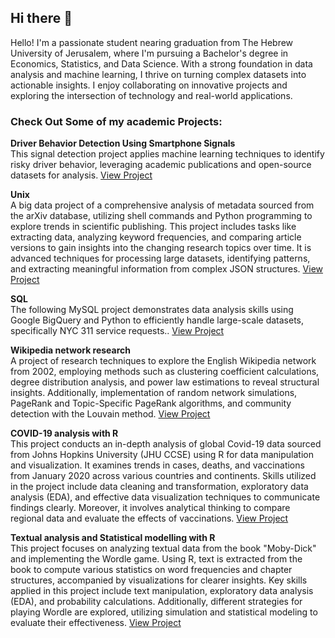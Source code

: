 ## Hi there 👋
Hello! I'm a passionate student nearing graduation from The Hebrew University of Jerusalem, where I'm pursuing a Bachelor's degree in Economics, Statistics, and Data Science. With a strong foundation in data analysis and machine learning, I thrive on turning complex datasets into actionable insights. I enjoy collaborating on innovative projects and exploring the intersection of technology and real-world applications.
### Check Out Some of my academic Projects:

**Driver Behavior Detection Using Smartphone Signals**  
   This signal detection project applies machine learning techniques to identify risky driver behavior, leveraging academic publications and open-source datasets for analysis. [View Project](https://github.com/Aviadelr/SignalProcessingAnalysis/blob/main/Final%20Project%20Aviad%20Elron%20Aviv%20Gelfand%20and%20Amit%20Chen_100.pdf)

**Unix**  
   A big data project of a comprehensive analysis of metadata sourced from the arXiv database, utilizing shell commands and Python programming to explore trends in scientific publishing. This project includes tasks like extracting data, analyzing keyword frequencies, and comparing article versions to gain insights into the changing research topics over time. It is advanced techniques for processing large datasets, identifying patterns, and extracting meaningful information from complex JSON structures.  [View Project](https://github.com/Aviadelr/BigDataAnalysis/blob/main/MidTerm_52002_2022_23_unix.txt)

**SQL**  
   The following MySQL project demonstrates data analysis skills using Google BigQuery and Python to efficiently handle large-scale datasets, specifically NYC 311 service requests..  [View Project](https://github.com/Aviadelr/BigDataAnalysis/blob/main/MidTerm_52002_2022_23_SQL.ipynb)

**Wikipedia network research**  
   A project of research techniques to explore the English Wikipedia network from 2002, employing methods such as clustering coefficient calculations, degree distribution analysis, and power law estimations to reveal structural insights. Additionally, implementation of random network simulations, PageRank and Topic-Specific PageRank algorithms, and community detection with the Louvain method.  [View Project](https://github.com/Aviadelr/BigDataAnalysis/blob/main/BigDataMining_2022_23_FinalAssignment_Part1_final.ipynb)

**COVID-19 analysis with R**  
   This project conducts an in-depth analysis of global Covid-19 data sourced from Johns Hopkins University (JHU CCSE) using R for data manipulation and visualization. It examines trends in cases, deaths, and vaccinations from January 2020 across various countries and continents. Skills utilized in the project include data cleaning and transformation, exploratory data analysis (EDA), and effective data visualization techniques to communicate findings clearly. Moreover, it involves analytical thinking to compare regional data and evaluate the effects of vaccinations.  [View Project](https://github.com/Aviadelr/Projects_in_R/blob/main/Lab1_Elron_Aviad_and_Bublil_Jonathan.html)

**Textual analysis and Statistical modelling with R**  
   This project focuses on analyzing textual data from the book "Moby-Dick" and implementing the Wordle game. Using R, text is extracted from the book to compute various statistics on word frequencies and chapter structures, accompanied by visualizations for clearer insights. Key skills applied in this project include text manipulation, exploratory data analysis (EDA), and probability calculations. Additionally, different strategies for playing Wordle are explored, utilizing simulation and statistical modeling to evaluate their effectiveness.  [View Project](https://github.com/Aviadelr/Projects_in_R/blob/main/52414_2021_22_lab_2.html)   
